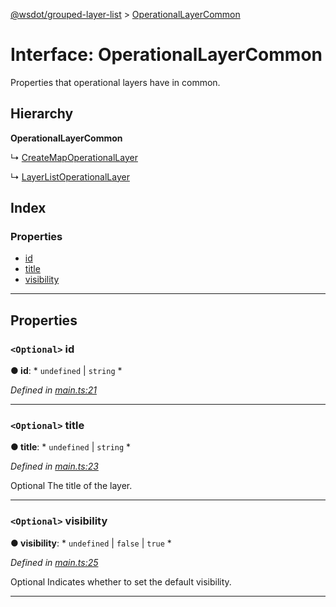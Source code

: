 [@wsdot/grouped-layer-list](../README.md) > [OperationalLayerCommon](../interfaces/operationallayercommon.md)

# Interface: OperationalLayerCommon

Properties that operational layers have in common.

## Hierarchy

**OperationalLayerCommon**

↳  [CreateMapOperationalLayer](createmapoperationallayer.md)

↳  [LayerListOperationalLayer](layerlistoperationallayer.md)

## Index

### Properties

* [id](operationallayercommon.md#id)
* [title](operationallayercommon.md#title)
* [visibility](operationallayercommon.md#visibility)

---

## Properties

<a id="id"></a>

### `<Optional>` id

**● id**: * `undefined` &#124; `string`
*

*Defined in [main.ts:21](https://github.com/WSDOT-GIS/grouped-layer-list/blob/0b4c79f/packages/grouped-layer-list/src/main.ts#L21)*

___
<a id="title"></a>

### `<Optional>` title

**● title**: * `undefined` &#124; `string`
*

*Defined in [main.ts:23](https://github.com/WSDOT-GIS/grouped-layer-list/blob/0b4c79f/packages/grouped-layer-list/src/main.ts#L23)*

Optional The title of the layer.

___
<a id="visibility"></a>

### `<Optional>` visibility

**● visibility**: * `undefined` &#124; `false` &#124; `true`
*

*Defined in [main.ts:25](https://github.com/WSDOT-GIS/grouped-layer-list/blob/0b4c79f/packages/grouped-layer-list/src/main.ts#L25)*

Optional Indicates whether to set the default visibility.

___

